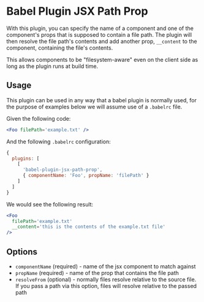 # Babel Plugin JSX Path Prop

With this plugin, you can specify the name of a component and one of the component's props that is supposed to contain a file path. The plugin will then resolve the file path's contents and add another prop, `__content` to the component, containing the file's contents.

This allows components to be "filesystem-aware" even on the client side as long as the plugin runs at build time.

## Usage

This plugin can be used in any way that a babel plugin is normally used, for the purpose of examples below we will assume use of a `.babelrc` file.

Given the following code:

```jsx
<Foo filePath='example.txt' />
```

And the following `.babelrc` configuration:

```js
{
  plugins: [
    [
      'babel-plugin-jsx-path-prop',
      { componentName: 'Foo', propName: 'filePath' }
    ]
  ]
}
```

We would see the following result:

```jsx
<Foo
  filePath='example.txt'
  __content='this is the contents of the example.txt file'
/>
```

## Options

- `componentName` (required) - name of the jsx component to match against
- `propName` (required) - name of the prop that contains the file path
- `resolveFrom` (optional) - normally files resolve relative to the source file. If you pass a path via this option, files will resolve relative to the passed path
